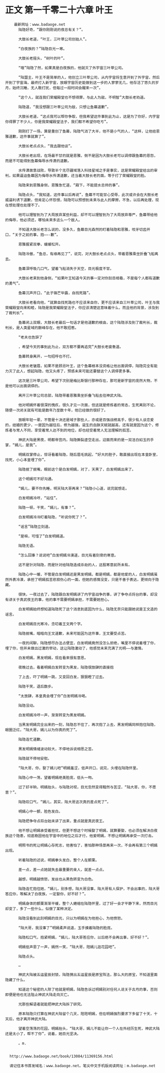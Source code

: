 # 正文 第一千零二十六章 叶王
        最新网址：www.badaoge.net
          陆隐好奇，“跟你刚刚说的夜总有关？”。
      
          大鼓长老道，“叶王，三叶草公司创始人”。
      
          “白夜族的？”陆隐目光一寒。
      
          大鼓长老摇头，“树叶的叶”。
      
          “哦”陆隐了然，如果真是白夜族的，他就灭了外宇宙三叶草公司。
      
          “陆盟主，叶王不是简单的人，他创立三叶草公司，从内宇宙将生意开到了外宇宙，然后开到了宇宙海，最终打入新宇宙，放眼宇宙历史能做到这一步的人寥寥无几，他存活了悠久的岁月，始终沉睡，无人敢打扰，但每过一段时间会醒来一次”。
      
          “这个人，就连我们荣耀殿堂也不想得罪，与此人为敌，不明智”大鼓长老劝道。
      
          陆隐道，“我没想跟三叶草公司为敌，只想让鱼幕道歉”。
      
          大鼓长老道，“这点我可以帮你争取，但我希望这件事到此为止，这是为了你好，内宇宙你得罪了不少人，你是我荣耀殿堂法子，我们都不希望你吃亏”。
      
          刚刚打了一场，算是重创了鱼幕，陆隐气消了大半，他不是小气的人，“这样，让他给恩雅道歉，这件事就算了”。
      
          大鼓长老点点头，“我去跟他谈”。
      
          大鼓长老出现，在场最不甘的就是恩雅，倒不是因为大鼓长老可以调停跟鱼幕的恩怨，而是不可能得到鱼幕侮辱水传潇的道歉。
      
          水传潇故意战败，导致半个无尽疆域落入科技星域之手是事实，这是荣耀殿堂给出的审判，如果逼迫鱼幕因为侮辱水传潇道歉，还当着大鼓长老的面，等于打了荣耀殿堂的脸。
      
          陆隐来到恩雅身侧，恩雅急忙道，“殿下，不能提水总帅的事”。
      
          陆隐点头，“我知道，这件事以后再说”，鱼幕不可能甘心受辱，此次或许会在大鼓长老威逼利诱下道歉，但肯定心怀怨恨，陆隐可以预想到未来与此人的摩擦，不急，以后再处理，现在想处理也处理不了。
      
          他可以理智到为了大局放弃某些利益，却不可以理智到为了大局放弃尊严，鱼幕带给他的侮辱，他必须还，哪怕未来多这么一个敌人。
      
          不知道大鼓长老怎么说的，没多久，鱼幕目光森然的盯着陆隐和恩雅，咬牙切齿开口，“关于之前的事，抱——-歉”。
      
          恩雅握紧双拳，缓缓松开。
      
          陆隐冷傲，“鱼总，有缘再见了”，说完，对大鼓长老点点头，带着恩雅乘坐折叠飞船离去。
      
          鱼幕深呼吸几口气，望着飞船消失于天空，目光极度不甘。
      
          大鼓长老来到他身侧，“如果叶王知道今天的事一定对你刮目相看，不是每个人都有道歉的勇气”。
      
          鱼幕沉声开口，“此子锋芒毕露，自找死路”。
      
          大鼓长老看向他，“就算自找死路也不应该来自你，更不应该来自三叶草公司，叶王与我荣耀殿堂向来和睦，陆隐是我荣耀殿堂法子，你应该清楚这意味着什么，而且他的背景，涉及到了裁判长”。
      
          鱼幕闭上双眼，大鼓长老最后一句话才是他道歉的根由，这个陆隐涉及到了裁判长，裁判长，是人类星域的巅峰存在，他不敢招惹。
      
          “老夫也告辞了
      
          ，希望今天的事到此为止，双方都不要再追究”大鼓长老疲惫道。
      
          鱼幕转身离开，一句招呼也不打。
      
          大鼓长老皱眉，如果不是顾忌叶王，这个鱼幕根本没资格让他出面调停，陆隐完全有能力灭了此人，想起陆隐，他又头疼了，预感未来可能还要替这个人调停更多事。
      
          这次是三叶草公司，希望下次别是梅比斯银行那种存在，那可是新宇宙的庞然大物，不是他可以出面调停的。
      
          离开三叶草公司总部，陆隐带着恩雅乘坐折叠飞船去往神武大陆。
      
          他对明嫣怀着很深的愧疚，很久才见一次面，但这就是修炼者的常态，生死离别不论，随便一次闭关就有可能是数年乃至数十年，他已经做的很好了。
      
          放眼年轻一辈，不管是十决还是域子那些人，亦或是百强战榜高手，很少有人谈恋爱的，结婚的更少，一是因为越往后，修为越强，诞生的血脉天赋就越高，还有就是因为这个，修炼者与常人不同，享受着常人达不到的地位，却也经受着常人无法理解的孤苦。
      
          神武大陆是黑夜，明都帝宫内，陆隐撕裂虚空走出，迎面而来的是一双洁白如玉的手掌，“嫣儿，是我”。
      
          明嫣双掌停止，惊讶看着陆隐，随后眉毛挑起，“好大的胆子，敢直接出现在本皇卧室，找死，小心本皇埋了你”。
      
          陆隐抿了抿嘴，眼前这个是白发明嫣，对了，天黑了，白发明嫣出来了。
      
          这个明嫣可不好沟通。
      
          “嫣儿，要不你先睡，明天陆大哥再来？”陆隐小心道，说完就想走。
      
          白发明嫣冷哼，“站住”。
      
          陆隐一顿，干笑，“嫣儿，有事？”。
      
          白发明嫣冷冷盯着陆隐，“听说你死了？”。
      
          “谣言”陆隐立刻道。
      
          “是嘛，可惜了”白发明嫣道。
      
          陆隐无语。
      
          “怎么回事？说说吧”白发明嫣冷漠道，目光有着刻骨的寒意。
      
          这不是针对陆隐，而是针对给陆隐造成杀劫的人，这股寒意前所未有。
      
          陆隐心中一暖，不管是白发明嫣还是黑发明嫣，都是明嫣，都是他爱的人，白发明嫣虽然外表冷漠，承担了明嫣孤苦悲寂伤心的一面，但她的感情没变，只是不善于表达，更倾向于隐藏。
      
          很快，一夜过去了，陆隐跟白发明嫣讲了内宇宙战争的事，讲了争夺点将台的事，却没有讲关于真武夜王的事，他的事不需要明嫣承担，不需要她担心。
      
          白发明嫣始终想知道陆隐死了这个消息到底因为什么，陆隐无奈只能跟她说是王文造的谣言。
      
          白发明嫣目光寒冷，念叨着王文两个字。
      
          陆隐抿嘴，暗暗向王文道歉，未来可能因为这件事，王文要受点苦。
      
          一夜的闲聊，陆隐想尽办法占便宜，白发明嫣竟然没怎么拒绝，嘴里不停说着埋了你，埋了你，但并未做出过激的举动，这让陆隐激动了，他感觉未来充满了光明——与激情。
      
          白发明嫣，黑发明嫣，现在看来很有意思。
      
          夜晚过去，看着明嫣白发转变为黑发，陆隐很放肆的直接抱
      
          了上去，吓了明嫣一跳，又变回白发，狠狠瞪了过去。
      
          陆隐干笑，退后数步。
      
          “太放肆，本皇真会埋了你”白发明嫣冷喝。
      
          陆隐没动。
      
          白发明嫣冷哼一声，渐渐转变为黑发明嫣。
      
          当黑发明嫣完全出来的一刻，陆隐忍不住了，再次抱了上去，黑发明嫣同样抱住陆隐，眼圈泛红，“陆大哥，嫣儿以为你真的死了”。
      
          陆隐连忙道歉。
      
          黑发明嫣情绪波动较大，不停地诉说相思之苦。
      
          陆隐就不停地安慰。
      
          “陆大哥，你，娶了嫣儿吧”明嫣羞涩，低声开口，说完，头埋在陆隐怀里。
      
          陆隐心中一荡，望着明嫣绝美脸庞，低头一吻。
      
          过了好半晌，明嫣抬头，与陆隐对视，目光忽然变得黯然与苦涩，“陆大哥，你，不愿意？”。
      
          陆隐叹口气，“嫣儿，其实，陆大哥这次真的差点死了”。
      
          明嫣心中一颤，脸色发白。
      
          陆隐把争夺点将台始末讲了出来，重点就是真武夜王。
      
          他不想让明嫣承受着担忧，但更不想这个时候娶了明嫣，就算要娶，也必须在解决白夜族这个隐患，彻底稳固他在宇宙中的地位之后才行，他爱明嫣，不想让明嫣再承受一次打击。
      
          明照书的死让明嫣心存死志，他害怕了，害怕那种场景再来一次，不会再有第三个明嫣出现。
      
          听着陆隐的述说，明嫣拳头发白，整个人在颤栗。
      
          差一点，差一点她就失去最重要的亲人，就差一点点。
      
          越想，明嫣越愤怒，发丝也从黑色转变为白色。
      
          陆隐连忙抱住她，“嫣儿，别多想，陆大哥没事，陆大哥有人保护，不会出事的，陆大哥答应你，等解决了白夜族，一定娶你，好不好？”。
      
          明嫣身体的颤栗渐渐平缓，整个人蜷缩在陆隐怀里，过了好一会才平静下来，然而目光却变了，多了一些什么，似做了某种决定。
      
          陆隐没看到此刻明嫣的目光，只以为明嫣在为他担心，为他愤怒。
      
          “陆大哥，我没事了”明嫣柔声说道，玉手摸着陆隐的脸庞。
      
          陆隐松口气，抱紧明嫣，“嫣儿，陆大哥答应你，以后绝不会再出事，好不好？”。
      
          明嫣低声恩了一声，嫣然一笑，“陆大哥，陪嫣儿逛花园吧”。
      
          陆隐点头。
      
          …
      
          神武大陆被五运星辰封锁，陆隐猜出五运星辰是原宝阵法，那么大的原宝，不知道里面隐藏了什么。
      
          知道这个秘密的人除了他就是明嫣，陆隐告诉过明嫣别对任何人说关于古月的事，否则即便是他也无法阻止神武大陆走向灭亡。
      
          光那些解语者就能把神武大陆拆了研究。
      
          原本陆隐只打算在神武大陆留个几天，陪陪明嫣，但在明嫣强烈要求下多留了十天，十天后，他才离开神武大陆。
      
          望着空荡荡的花园，明嫣抬头，“陆大哥，嫣儿不能让你一个人在外经历生死，神武大陆还是太小了，帮不了你”，说着，她目光坚决。
      
          。m.
      
      
      http://www.badaoge.net/book/13084/11369156.html
      
      请记住本书首发域名：www.badaoge.net。笔尖中文手机版阅读网址：m.badaoge.net